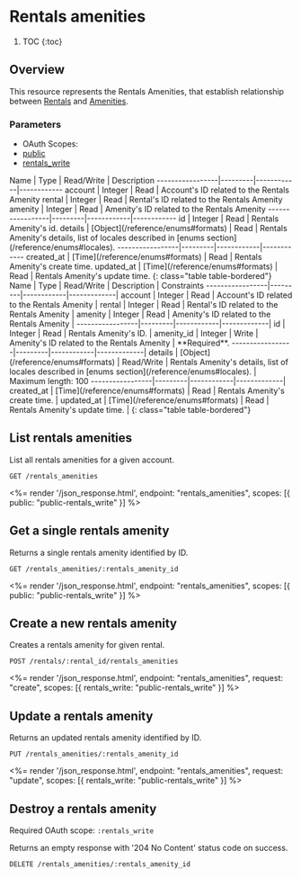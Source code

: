 # Rentals amenities

1. TOC
{:toc}

## Overview

This resource represents the Rentals Amenities, that establish relationship between [Rentals](/reference/endpoints/rentals) and [Amenities](/reference/endpoints/amenities).

### Parameters
<ul class="nav nav-pills" role="tablist">
  <li class="disabled"><a>OAuth Scopes:</a></li>
  <li class="active"><a href="#public" role="tab" data-toggle="pill">public</a></li>
  <li><a href="#rentals_write" role="tab" data-toggle="pill">rentals_write</a></li>
</ul>
<div class="tab-content" markdown="1">
  <div class="tab-pane active" id="public" markdown="1">
Name             | Type    | Read/Write | Description
-----------------|---------|------------|------------
account          | Integer | Read       | Account's ID related to the Rentals Amenity
rental           | Integer | Read       | Rental's ID related to the Rentals Amenity
amenity          | Integer | Read       | Amenity's ID related to the Rentals Amenity
-----------------|---------|------------|------------
id               | Integer | Read       | Rentals Amenity's id.
details          | [Object](/reference/enums#formats) | Read       | Rentals Amenity's details, list of locales described in [enums section](/reference/enums#locales).
-----------------|---------|------------|------------
created_at       | [Time](/reference/enums#formats) | Read       | Rentals Amenity's create time.
updated_at       | [Time](/reference/enums#formats) | Read       | Rentals Amenity's update time.
{: class="table table-bordered"}
  </div>
  <div class="tab-pane" id="rentals_write" markdown="1">
Name             | Type    | Read/Write | Description | Constraints
-----------------|---------|------------|-------------|
account          | Integer | Read       | Account's ID related to the Rentals Amenity |
rental           | Integer | Read       | Rental's ID related to the Rentals Amenity |
amenity          | Integer | Read       | Amenity's ID related to the Rentals Amenity |
-----------------|---------|------------|-------------|
id               | Integer | Read       | Rentals Amenity's ID. |
amenity_id       | Integer | Write      | Amenity's ID related to the Rentals Amenity | **Required**.
-----------------|---------|------------|-------------|
details          | [Object](/reference/enums#formats) | Read/Write | Rentals Amenity's details, list of locales described in [enums section](/reference/enums#locales). | Maximum length: 100
-----------------|---------|------------|-------------|
created_at       | [Time](/reference/enums#formats) | Read       | Rentals Amenity's create time. |
updated_at       | [Time](/reference/enums#formats) | Read       | Rentals Amenity's update time. |
{: class="table table-bordered"}
  </div>
</div>

## List rentals amenities

List all rentals amenities for a given account.

~~~
GET /rentals_amenities
~~~

<%= render '/json_response.html', endpoint: "rentals_amenities",
  scopes: [{ public: "public-rentals_write" }] %>

## Get a single rentals amenity

Returns a single rentals amenity identified by ID.

~~~
GET /rentals_amenities/:rentals_amenity_id
~~~

<%= render '/json_response.html', endpoint: "rentals_amenities",
  scopes: [{ public: "public-rentals_write" }] %>

## Create a new rentals amenity

Creates a rentals amenity for given rental.

~~~~
POST /rentals/:rental_id/rentals_amenities
~~~~

<%= render '/json_response.html', endpoint: "rentals_amenities", request: "create",
  scopes: [{ rentals_write: "public-rentals_write" }] %>

## Update a rentals amenity

Returns an updated rentals amenity identified by ID.

~~~
PUT /rentals_amenities/:rentals_amenity_id
~~~

<%= render '/json_response.html', endpoint: "rentals_amenities", request: "update",
  scopes: [{ rentals_write: "public-rentals_write" }] %>

## Destroy a rentals amenity

Required OAuth scope: `:rentals_write`

Returns an empty response with '204 No Content' status code on success.

~~~~~~
DELETE /rentals_amenities/:rentals_amenity_id
~~~~~~
